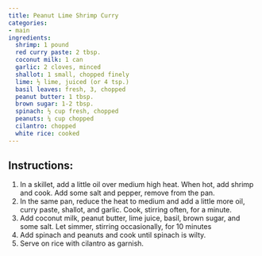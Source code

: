 ```yaml
---
title: Peanut Lime Shrimp Curry
categories:
- main
ingredients:
  shrimp: 1 pound
  red curry paste: 2 tbsp.
  coconut milk: 1 can
  garlic: 2 cloves, minced
  shallot: 1 small, chopped finely
  lime: ½ lime, juiced (or 4 tsp.)
  basil leaves: fresh, 3, chopped
  peanut butter: 1 tbsp.
  brown sugar: 1-2 tbsp.
  spinach: ½ cup fresh, chopped
  peanuts: ¼ cup chopped
  cilantro: chopped
  white rice: cooked
---
```

## Instructions:
1.	In a skillet, add a little oil over medium high heat. When hot, add shrimp and cook. Add some salt and pepper, remove from the pan.
2.	In the same pan, reduce the heat to medium and add a little more oil, curry paste, shallot, and garlic. Cook, stirring often, for a minute.
3.	Add coconut milk, peanut butter, lime juice, basil, brown sugar, and some salt. Let simmer, stirring occasionally, for 10 minutes
4.	Add spinach and peanuts and cook until spinach is wilty. 
5.	Serve on rice with cilantro as garnish.

